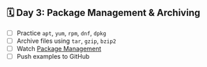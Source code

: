 ## 🗓️ Day 3: Package Management & Archiving
- [ ] Practice `apt`, `yum`, `rpm`, `dnf`, `dpkg`
- [ ] Archive files using `tar`, `gzip`, `bzip2`
- [ ] Watch [Package Management](https://www.youtube.com/watch?v=HBT3vhn1zBM)
- [ ] Push examples to GitHub
